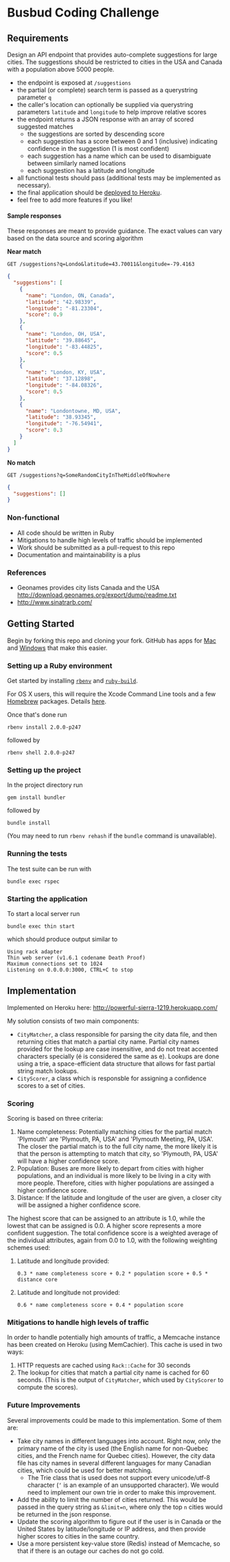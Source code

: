 # Busbud Coding Challenge

## Requirements

Design an API endpoint that provides auto-complete suggestions for large cities.
The suggestions should be restricted to cities in the USA and Canada with a population above 5000 people.

- the endpoint is exposed at `/suggestions`
- the partial (or complete) search term is passed as a querystring parameter `q`
- the caller's location can optionally be supplied via querystring parameters `latitude` and `longitude` to help improve relative scores
- the endpoint returns a JSON response with an array of scored suggested matches
    - the suggestions are sorted by descending score
    - each suggestion has a score between 0 and 1 (inclusive) indicating confidence in the suggestion (1 is most confident)
    - each suggestion has a name which can be used to disambiguate between similarly named locations
    - each suggestion has a latitude and longitude
- all functional tests should pass (additional tests may be implemented as necessary).
- the final application should be [deployed to Heroku](https://devcenter.heroku.com/articles/rack).
- feel free to add more features if you like!

#### Sample responses

These responses are meant to provide guidance. The exact values can vary based on the data source and scoring algorithm

**Near match**

    GET /suggestions?q=Londo&latitude=43.70011&longitude=-79.4163

```json
{
  "suggestions": [
    {
      "name": "London, ON, Canada",
      "latitude": "42.98339",
      "longitude": "-81.23304",
      "score": 0.9
    },
    {
      "name": "London, OH, USA",
      "latitude": "39.88645",
      "longitude": "-83.44825",
      "score": 0.5
    },
    {
      "name": "London, KY, USA",
      "latitude": "37.12898",
      "longitude": "-84.08326",
      "score": 0.5
    },
    {
      "name": "Londontowne, MD, USA",
      "latitude": "38.93345",
      "longitude": "-76.54941",
      "score": 0.3
    }
  ]
}
```

**No match**

    GET /suggestions?q=SomeRandomCityInTheMiddleOfNowhere

```json
{
  "suggestions": []
}
```


### Non-functional

- All code should be written in Ruby
- Mitigations to handle high levels of traffic should be implemented
- Work should be submitted as a pull-request to this repo
- Documentation and maintainability is a plus

### References

- Geonames provides city lists Canada and the USA http://download.geonames.org/export/dump/readme.txt
- http://www.sinatrarb.com/


## Getting Started

Begin by forking this repo and cloning your fork. GitHub has apps for [Mac](http://mac.github.com/) and [Windows](http://windows.github.com/) that make this easier.

### Setting up a Ruby environment

Get started by installing [`rbenv`](https://github.com/sstephenson/rbenv#basic-github-checkout) and [`ruby-build`](https://github.com/sstephenson/ruby-build#installing-as-an-rbenv-plugin-recommended).

For OS X users, this will require the Xcode Command Line tools and a few [Homebrew](http://github.com/mxcl/homebrew) packages. Details [here](https://github.com/sstephenson/ruby-build/wiki#suggested-build-environment).

Once that's done run

```
rbenv install 2.0.0-p247
```

followed by

```
rbenv shell 2.0.0-p247
```

### Setting up the project

In the project directory run

```
gem install bundler
```

followed by

```
bundle install
```

(You may need to run `rbenv rehash` if the `bundle` command is unavailable).

### Running the tests

The test suite can be run with

```
bundle exec rspec
```

### Starting the application

To start a local server run

```
bundle exec thin start
```

which should produce output similar to

```
Using rack adapter
Thin web server (v1.6.1 codename Death Proof)
Maximum connections set to 1024
Listening on 0.0.0.0:3000, CTRL+C to stop
```

## Implementation

Implemented on Heroku here: http://powerful-sierra-1219.herokuapp.com/

My solution consists of two main components:
- `CityMatcher`, a class responsible for parsing the city data file, and then
  returning cities that match a partial city name. Partial city names provided
  for the lookup are case insensitive, and do not treat accented characters
  specially (é is considered the same as e). Lookups are done using a trie,
  a space-efficient data structure that allows for fast partial string match
  lookups.
- `CityScorer`, a class which is responsble for assigning a confidence scores to
   a set of cities.

### Scoring

Scoring is based on three criteria:

 1. Name completeness: Potentially matching cities for the partial match
    'Plymouth' are 'Plymouth, PA, USA' and 'Plymouth Meeting, PA, USA'. The
    closer the partial match is to the full city name, the more likely it is that
    the person is attempting to match that city, so 'Plymouth, PA, USA' will have a
    higher confidence score.
 2. Population: Buses are more likely to depart from cities with higher
    populations, and an individual is more likely to be living in a city with
    more people. Therefore, cities with higher populations are assinged a higher
    confidence score.
 3. Distance: If the latitude and longitude of the user are given, a closer city
    will be assigned a higher confidence score.

The highest score that can be assigned to an attribute is 1.0, while the lowest
that can be assigned is 0.0. A higher score represents a more confident
suggestion. The total confidence score is a weighted average of the individual
attributes, again from 0.0 to 1.0, with the following weighting schemes used:

 1. Latitude and longitude provided:

    `0.3 * name completeness score + 0.2 * population score + 0.5 * distance core`

 2. Latitude and longitude not provided:

    `0.6 * name completeness score + 0.4 * population score`

### Mitigations to handle high levels of traffic

In order to handle potentially high amounts of traffic, a Memcache instance
has been created on Heroku (using MemCachier). This cache is used in two ways:

 1. HTTP requests are cached using `Rack::Cache` for 30 seconds
 2. The lookup for cities that match a partial city name is cached for 60
    seconds. (This is the output of `CityMatcher`, which used by `CityScorer` to
    compute the scores).

### Future Improvements

Several improvements could be made to this implementation. Some of them are:
- Take city names in different languages into account. Right now, only the
  primary name of the city is used (the English name for non-Quebec cities, and
  the French name for Quebec cities). However, the city data file has city
  names in several different languages for many Canadian cities, which could be
  used for better matching.
    - The Trie class that is used does not support every unicode/utf-8 character
      (`‘` is an example of an unsupported character).  We would need to
      implement our own trie in order to make this improvement.
- Add the ability to limit the number of cities returned. This would be passed
  in the query string as `&limit=n`, where only the top `n` cities would be
  returned in the json response.
- Update the scoring algorithm to figure out if the user is in Canada or the
  United States by latitude/longitude or IP address, and then provide higher
  scores to cities in the same country.
- Use a more persistent key-value store (Redis) instead of Memcache, so that if
  there is an outage our caches do not go cold.

